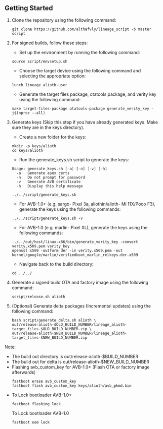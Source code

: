 ## Getting Started

1. Clone the repository using the following command:
    ```
    git clone https://github.com/althafvly/lineage_script -b master script
    ```
2. For signed builds, follow these steps:

    - Set up the environment by running the following command:
    ```
    source script/envsetup.sh
    ```
    - Choose the target device using the following command and selecting the appropriate option:
    ```
    lunch lineage_alioth-user
    ```
    - Generate the target files package, otatools package, and verity key using the following command:
    ```
    make target-files-package otatools-package generate_verity_key -j$(nproc --all)
    ```
3. Generate keys (Skip this step if you have already generated keys. Make sure they are in the keys directory).

    - Create a new folder for the keys:
    ```
    mkdir -p keys/alioth
    cd keys/alioth
    ```
    - Run the generate_keys.sh script to generate the keys:
    ```
    Usage: generate_keys.sh [-a] [-n] [-v] [-h]
      -a   Generate apex certs
      -n   Do not prompt for password
      -v   Generate AVB certificate
      -h   Display this help message
    ```
    ```
    ../../script/generate_keys.sh
    ```
    - For AVB-1.0+ (e.g. sargo- Pixel 3a, aliothin/alioth- Mi 11X/Poco F3), generate the keys using the following commands:
    ```
    ../../script/generate_keys.sh -v
    ```
    - For AVB-1.0 (e.g. marlin- Pixel XL), generate the keys using the following commands:
    ```
    ../../out/host/linux-x86/bin/generate_verity_key -convert verity.x509.pem verity_key
    openssl x509 -outform der -in verity.x509.pem -out kernel/google/marlin/verifiedboot_marlin_relkeys.der.x509
    ```
    - Navigate back to the build directory:
    ```
    cd ../../
    ```
4.  Generate a signed build OTA and factory image using the following command:
    ```
    script/release.sh alioth
    ```
5. (Optional) Generate delta packages (Incremental updates) using the following command:
    ```
    bash script/generate_delta.sh alioth \
    out/release-alioth-$OLD_BUILD_NUMBER/lineage_alioth-target_files-$OLD_BUILD_NUMBER.zip \
    out/release-alioth-$NEW_BUILD_NUMBER/lineage_alioth-target_files-$NEW_BUILD_NUMBER.zip
    ```

Note:

- The build out directory is out/release-alioth-$BUILD_NUMBER
- The build out for delta is out/release-alioth-$NEW_BUILD_NUMBER
- Flashing avb_custom_key for AVB-1.0+ (Flash OTA or factory image afterwards)
    ```
    fastboot erase avb_custom_key
    fastboot flash avb_custom_key keys/alioth/avb_pkmd.bin
    ```
- To Lock bootloader  AVB-1.0+
    ```
    fastboot flashing lock
    ```
    To Lock bootloader  AVB-1.0
    ```
    fastboot oem lock
    ```
